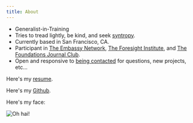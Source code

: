 ```yaml
---
title: About
---
```


- Generalist-in-Training
- Tries to tread lightly, be kind, and seek [syntropy](https://psychology.wikia.org/wiki/Syntropy).
- Currently based in San Francisco, CA.
- Participant in [The Embassy Network](https://embassynetwork.com/), [The Foresight Institute](https://foresight.org/), and [The Foundations Journal Club](https://roamresearch.com/#/app/foundations-journal-club/page/TQMkZn6Ia). 
- Open and responsive to [being contacted](https://dangirsh.org/contact.html) for questions, new projects, etc...

Here's my [resume](../doc/resume.pdf).

Here's my [Github](https://github.com/dangirsh/).

Here's my face:

![](../img/headshot.jpg "Oh hai!")

